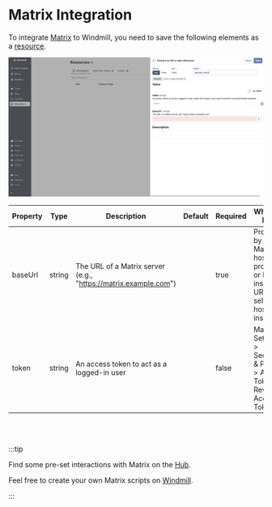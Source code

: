 # Matrix Integration

To integrate [Matrix](https://matrix.org/) to Windmill, you need to save the following elements as a [resource](../core_concepts/3_resources_and_types/index.md).

![Add Matrix Resource](../assets/integrations/add-matrix.png)

| Property | Type   | Description                                                     | Default | Required | Where to Find                                                                             |
| -------- | ------ | --------------------------------------------------------------- | ------- | -------- | ----------------------------------------------------------------------------------------- |
| baseUrl  | string | The URL of a Matrix server (e.g., "https://matrix.example.com") |         | true     | Provided by your Matrix hosting provider or Matrix instance URL for self-hosted instances |
| token    | string | An access token to act as a logged-in user                      |         | false    | Matrix > Settings > Security & Privacy > Access Token > Reveal Access Token               |

<br/><br/>

:::tip

Find some pre-set interactions with Matrix on the [Hub](https://hub.windmill.dev/integrations/matrix).

Feel free to create your own Matrix scripts on [Windmill](../getting_started/00_how_to_use_windmill/index.mdx).

:::
